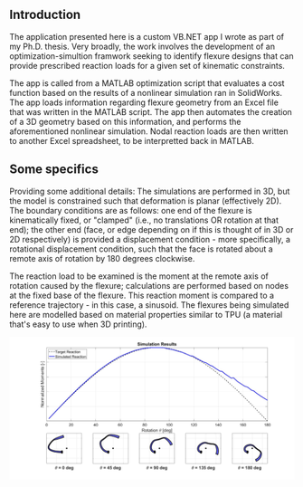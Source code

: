 ## Introduction
The application presented here is a custom VB.NET app I wrote as part of my Ph.D. thesis. Very broadly, the work involves the development of an optimization-simultion framwork seeking to identify flexure designs that can provide prescribed reaction loads for a given set of kinematic constraints.

The app is called from a MATLAB optimization script that evaluates a cost function based on the results of a nonlinear simulation ran in SolidWorks. The app loads information regarding flexure geometry from an Excel file that was written in the MATLAB script. The app then automates the creation of a 3D geometry based on this information, and performs the aforementioned nonlinear simulation. Nodal reaction loads are then written to another Excel spreadsheet, to be interpretted back in MATLAB.

## Some specifics
Providing some additional details: The simulations are performed in 3D, but the model is constrained such that deformation is planar (effectively 2D). The boundary conditions are as follows: one end of the flexure is kinematically fixed, or "clamped" (i.e., no translations OR rotation at that end); the other end (face, or edge depending on if this is thought of in 3D or 2D respectively) is provided a displacement condition - more specifically, a rotational displacement condition, such that the face is rotated about a remote axis of rotation by 180 degrees clockwise. 

The reaction load to be examined is the moment at the remote axis of rotation caused by the flexure; calculations are performed based on nodes at the fixed base of the flexure. This reaction moment is compared to a reference trajectory - in this case, a sinusoid. The flexures being simulated here are modelled based on material properties similar to TPU (a material that's easy to use when 3D printing).

![Fig. 1](Figures/Fig1.jpg)
